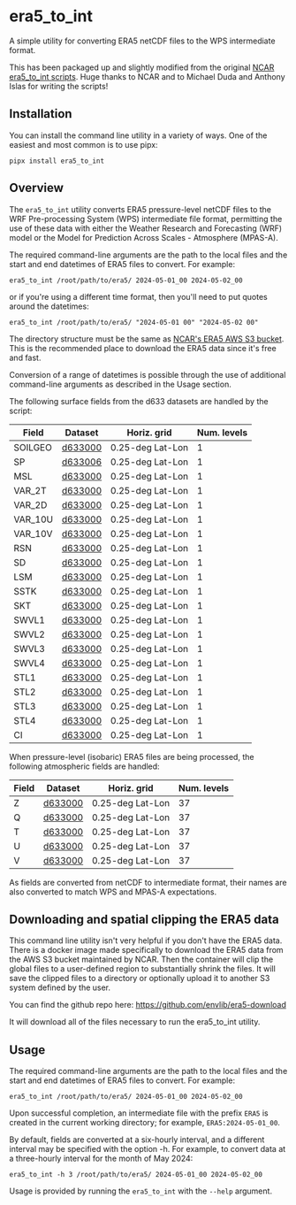 # era5_to_int
A simple utility for converting ERA5 netCDF files to the WPS intermediate format.

This has been packaged up and slightly modified from the original [NCAR era5_to_int scripts](https://github.com/NCAR/era5_to_int). Huge thanks to NCAR and to Michael Duda and Anthony Islas for writing the scripts!

## Installation
You can install the command line utility in a variety of ways. One of the easiest and most common is to use pipx:
```
pipx install era5_to_int
```

## Overview

The `era5_to_int` utility converts ERA5 pressure-level netCDF files
to the WRF Pre-processing System (WPS) intermediate file format, permitting the
use of these data with either the Weather Research and Forecasting (WRF) model
or the Model for Prediction Across Scales - Atmosphere (MPAS-A).

The required command-line arguments are the path to the local files and the start and end datetimes of ERA5 files to convert. For example:
```
era5_to_int /root/path/to/era5/ 2024-05-01_00 2024-05-02_00
```

or if you're using a different time format, then you'll need to put quotes around the datetimes:
```
era5_to_int /root/path/to/era5/ "2024-05-01 00" "2024-05-02 00"
```

The directory structure must be the same as [NCAR's ERA5 AWS S3 bucket](https://nsf-ncar-era5.s3.amazonaws.com/index.html). This is the recommended place to download the ERA5 data since it's free and fast.

Conversion of a range of datetimes is possible through the use of additional
command-line arguments as described in the Usage section.

The following surface fields from the d633 datasets are handled by the script:

| Field   | Dataset | Horiz. grid | Num. levels |
|---------|---------|-------------|-------------|
| SOILGEO | [d633000](https://rda.ucar.edu/datasets/d633000/) | 0.25-deg Lat-Lon | 1 |
| SP      | [d633006](https://rda.ucar.edu/datasets/d633006/) | 0.25-deg Lat-Lon | 1 |
| MSL     | [d633000](https://rda.ucar.edu/datasets/d633000/) | 0.25-deg Lat-Lon | 1 |
| VAR_2T  | [d633000](https://rda.ucar.edu/datasets/d633000/) | 0.25-deg Lat-Lon | 1 |
| VAR_2D  | [d633000](https://rda.ucar.edu/datasets/d633000/) | 0.25-deg Lat-Lon | 1 |
| VAR_10U | [d633000](https://rda.ucar.edu/datasets/d633000/) | 0.25-deg Lat-Lon | 1 |
| VAR_10V | [d633000](https://rda.ucar.edu/datasets/d633000/) | 0.25-deg Lat-Lon | 1 |
| RSN     | [d633000](https://rda.ucar.edu/datasets/d633000/) | 0.25-deg Lat-Lon | 1 |
| SD      | [d633000](https://rda.ucar.edu/datasets/d633000/) | 0.25-deg Lat-Lon | 1 |
| LSM     | [d633000](https://rda.ucar.edu/datasets/d633000/) | 0.25-deg Lat-Lon | 1 |
| SSTK    | [d633000](https://rda.ucar.edu/datasets/d633000/) | 0.25-deg Lat-Lon | 1 |
| SKT     | [d633000](https://rda.ucar.edu/datasets/d633000/) | 0.25-deg Lat-Lon | 1 |
| SWVL1   | [d633000](https://rda.ucar.edu/datasets/d633000/) | 0.25-deg Lat-Lon | 1 |
| SWVL2   | [d633000](https://rda.ucar.edu/datasets/d633000/) | 0.25-deg Lat-Lon | 1 |
| SWVL3   | [d633000](https://rda.ucar.edu/datasets/d633000/) | 0.25-deg Lat-Lon | 1 |
| SWVL4   | [d633000](https://rda.ucar.edu/datasets/d633000/) | 0.25-deg Lat-Lon | 1 |
| STL1    | [d633000](https://rda.ucar.edu/datasets/d633000/) | 0.25-deg Lat-Lon | 1 |
| STL2    | [d633000](https://rda.ucar.edu/datasets/d633000/) | 0.25-deg Lat-Lon | 1 |
| STL3    | [d633000](https://rda.ucar.edu/datasets/d633000/) | 0.25-deg Lat-Lon | 1 |
| STL4    | [d633000](https://rda.ucar.edu/datasets/d633000/) | 0.25-deg Lat-Lon | 1 |
| CI      | [d633000](https://rda.ucar.edu/datasets/d633000/) | 0.25-deg Lat-Lon | 1 |

When pressure-level (isobaric) ERA5 files are being processed, the following
atmospheric fields are handled:

| Field   | Dataset | Horiz. grid | Num. levels |
|---------|---------|-------------|-------------|
| Z       | [d633000](https://rda.ucar.edu/datasets/d633000/) | 0.25-deg Lat-Lon | 37 |
| Q       | [d633000](https://rda.ucar.edu/datasets/d633000/) | 0.25-deg Lat-Lon | 37 |
| T       | [d633000](https://rda.ucar.edu/datasets/d633000/) | 0.25-deg Lat-Lon | 37 |
| U       | [d633000](https://rda.ucar.edu/datasets/d633000/) | 0.25-deg Lat-Lon | 37 |
| V       | [d633000](https://rda.ucar.edu/datasets/d633000/) | 0.25-deg Lat-Lon | 37 |

As fields are converted from netCDF to intermediate format, their names are also
converted to match WPS and MPAS-A expectations.

## Downloading and spatial clipping the ERA5 data
This command line utility isn't very helpful if you don't have the ERA5 data. There is a docker image made specifically to download the ERA5 data from the AWS S3 bucket maintained by NCAR. Then the container will clip the global files to a user-defined region to substantially shrink the files. It will save the clipped files to a directory or optionally upload it to another S3 system defined by the user.

You can find the github repo here: 
https://github.com/envlib/era5-download

It will download all of the files necessary to run the era5_to_int utility.

## Usage
The required command-line arguments are the path to the local files and the start and end datetimes of ERA5 files to convert.
For example:
```
era5_to_int /root/path/to/era5/ 2024-05-01_00 2024-05-02_00
```

Upon successful completion, an intermediate file with the prefix `ERA5` is
created in the current working directory; for example, `ERA5:2024-05-01_00`.

By default, fields are converted at a six-hourly interval, and a different
interval may be specified with the option -h. For example, to
convert data at a three-hourly interval for the month of May 2024:
```
era5_to_int -h 3 /root/path/to/era5/ 2024-05-01_00 2024-05-02_00
```

Usage is provided by running the `era5_to_int` with the `--help`
argument.

